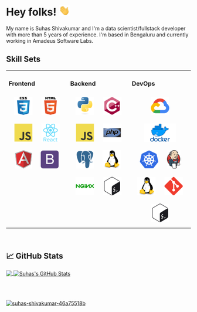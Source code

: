 
# Hey folks! <img src="images/wave.gif" width="30px">

My name is Suhas Shivakumar and I'm a data scientist/fullstack developer with more than 5 years of experience. I'm based in Bengaluru and currently working in Amadeus Software Labs.

## Skill Sets  
<table><tr><td valign="top" width="33%">



### Frontend  
<div align="center">    
<img style="margin: 10px" src="images/css3-icon.svg" alt="CSS3" height="50" />  
<img style="margin: 10px" src="images/html5-icon.svg" alt="HTML5" height="50" /> 
<img style="margin: 10px" src="images/javascript-icon.svg" alt="JavaScript" height="50" />
<img style="margin: 10px" src="images/react-icon.svg" alt="React" height="50" />  
<img style="margin: 10px" src="images/angular-icon.svg" alt="Angular" height="50" /> 
<img style="margin: 10px" src="images/bootstrap-icon.svg" alt="Bootstrap" height="50" />
</div>

</td><td valign="top" width="33%">



### Backend  
<div align="center">
<img style="margin: 10px" src="images/python-icon.svg" alt="Python" height="50" />
<img style="margin: 10px" src="images/cplusplus-icon.svg" alt="C++" height="50" />  
<img style="margin: 10px" src="images/javascript-icon.svg" alt="JavaScript" height="50" />  
<img style="margin: 10px" src="images/php-icon.svg" alt="PHP" height="50" />  
<img style="margin: 10px" src="images/postgresql-icon.png" alt="PostgreSql" height="50" />  
<img style="margin: 10px" src="images/linux-icon.svg" alt="Linux" height="50" />  
<img style="margin: 10px" src="images/nginx-icon.svg" alt="Nginx" height="50" />  
<img style="margin: 10px" src="images/gnu_bash-icon.svg" alt="Bash" height="50" />  
</div>

</td><td valign="top" width="33%">



### DevOps  
<div align="center"> 
<img style="margin: 10px" src="images/google_cloud-icon.svg" alt="GCP" height="50" />
<img style="margin: 10px" src="images/docker-icon.png" alt="Docker" height="50" />  
<img style="margin: 10px" src="images/kubernetes-icon.svg" alt="Kubernetes" height="50" />
<img style="margin: 10px" src="images/jenkins-icon.png" alt="Jenkins" height="50" />  
<img style="margin: 10px" src="images/linux-icon.svg" alt="Linux" height="50" />  
<img style="margin: 10px" src="images/git-scm-icon.svg" alt="Git" height="50" />  
<img style="margin: 10px" src="images/gnu_bash-icon.svg" alt="Bash" height="50" />  
</div>

</td></tr></table>

<br/>

## &#x1f4c8; GitHub Stats

<a href="https://github.com/suhas-shivakumar/suhas_shivakumar">
  <img align="center" src="https://github-readme-stats.vercel.app/api/top-langs/?username=suhas-shivakumar&title_color=ffffff&text_color=c9cacc&icon_color=2bbc8a&bg_color=1d1f21&langs_count=3" />
</a>
<a href="https://github.com/suhas-shivakumar/suhas_shivakumar">
  <img align="center" src="https://github-readme-stats.vercel.app/api?username=suhas-shivakumar&show_icons=true&line_height=27&count_private=true&title_color=ffffff&text_color=c9cacc&icon_color=2bbc8a&bg_color=1d1f21" alt="Suhas's GitHub Stats" />
</a>

<br /><br />

<a href="https://www.linkedin.com/in/suhas-shivakumar-46a75518b/" target="blank">
  <img align="center" src="https://cdn-icons-png.flaticon.com/512/174/174857.png" alt="suhas-shivakumar-46a75518b" height="20" width="20" />
</a>
